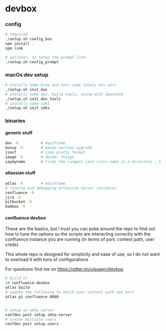 # devbox

### config
```bash
# required
./setup.sh config_box
npm install .
npm link

# optional, to setup the prompt line
./setup.sh config_prompt
```

### macOs dev setup
```bash
# installs home_brew and sets some lovely env vars
./setup.sh init_mac
# installs some dev, build tools, along with SpaceVim
./setup.sh init_dev_tools
# installs some sdks
./setup.sh init_sdks
```

### binaries

#### generic stuff

```bash
dev -h          # mainframe
mvnup -h        # maven version upgrade
jsonf           # json pretty format
image -h        # docker things
saymyname       # finds the longest java class name in a directory , I was bored once so I wrote this
```

#### atlassian stuff

```bash
atlas -h        # mainframe
# running and debugging atlassian server instances
confluence -h
jira -h
bitbucket -h
bamboo -h
```

#### confluence devbox

These are the basics, but I trust you can poke around the repo to find out how to tune the options so the scripts are
interacting correctly with the confluence instance you are running (in terms of port, context path, user creds)

This whole repo is designed for simplicity and ease of use, so I do not want to overload it with tons of configurations

For questions find me on https://gitter.im/viqueen/devbox

```bash
# build it
cd confluence-devbox
atlas build
# update the following to match your context path and port
atlas pi confluence 8080 


# setup an smtp server
confdev post setup smtp-server
# create multiple users
confdev post setup users
```